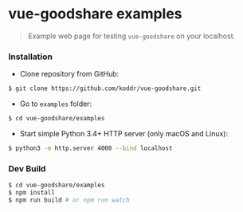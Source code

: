 # vue-goodshare examples

> Example web page for testing `vue-goodshare` on your localhost.

### Installation

* Clone repository from GitHub:

``` bash
$ git clone https://github.com/koddr/vue-goodshare.git
```

* Go to `examples` folder:

``` bash
$ cd vue-goodshare/examples
```

* Start simple Python 3.4+ HTTP server (only macOS and Linux):

``` bash
$ python3 -m http.server 4000 --bind localhost
```

### Dev Build

``` bash
$ cd vue-goodshare/examples
$ npm install
$ npm run build # or npm run watch
```
